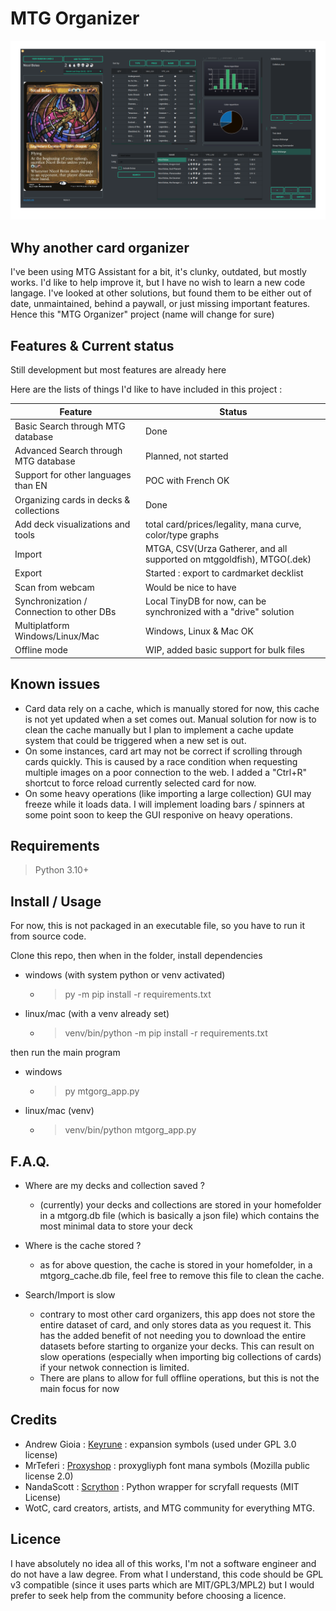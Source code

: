 # MTG Organizer

![](/resources/readme/Screenshot_20230622_174225.png)

## Why another card organizer

I've been using MTG Assistant for a bit, it's clunky, outdated, but mostly works. I'd like to help improve it, but I have no wish to learn a new code langage.
I've looked at other solutions, but found them to be either out of date, unmaintained, behind a paywall, or just missing important features.
Hence this "MTG Organizer" project (name will change for sure)

## Features & Current status

Still development but most features are already here

Here are the lists of things I'd like to have included in this project : 

| Feature | Status |
| --- | --- |
| Basic Search through MTG database | Done |
| Advanced Search through MTG database | Planned, not started |
| Support for other languages than EN | POC with French OK|
|Organizing cards in decks & collections| Done |
|Add deck visualizations and tools| total card/prices/legality, mana curve, color/type graphs|
|Import| MTGA, CSV(Urza Gatherer, and all supported on mtggoldfish), MTGO(.dek) |
|Export| Started : export to cardmarket decklist|
|Scan from webcam| Would be nice to have|
|Synchronization / Connection to other DBs|Local TinyDB for now, can be synchronized with a "drive" solution|
|Multiplatform Windows/Linux/Mac| Windows, Linux & Mac OK |
|Offline mode| WIP, added basic support for bulk files|

## Known issues

- Card data rely on a cache, which is manually stored for now, this cache is not yet updated when a set comes out. Manual solution for now is to clean the cache manually but I plan to implement a cache update system that could be triggered when a new set is out.
- On some instances, card art may not be correct if scrolling through cards quickly. This is caused by a race condition when requesting multiple images on a poor connection to the web. I added a "Ctrl+R" shortcut to force reload currently selected card for now.
- On some heavy operations (like importing a large collection) GUI may freeze while it loads data. I will implement loading bars / spinners at some point soon to keep the GUI responive on heavy operations.

## Requirements

> Python 3.10+

## Install / Usage

For now, this is not packaged in an executable file, so you have to run it from source code.

Clone this repo, then when in the folder, install dependencies

- windows (with system python or venv activated)
    - > py -m pip install -r requirements.txt
- linux/mac (with a venv already set)
    - >venv/bin/python -m pip install -r requirements.txt

then run the main program

- windows
    - > py mtgorg_app.py
- linux/mac (venv)
    - >venv/bin/python mtgorg_app.py

## F.A.Q.

- Where are my decks and collection saved ?
    - (currently) your decks and collections are stored in your homefolder in a mtgorg.db file (which is basically a json file) which contains the most minimal data to store your deck

- Where is the cache stored ?
    - as for above question, the cache is stored in your homefolder, in a mtgorg_cache.db file, feel free to remove this file to clean the cache.

- Search/Import is slow
    - contrary to most other card organizers, this app does not store the entire dataset of card, and only stores data as you request it. This has the added benefit of not needing you to download the entire datasets before starting to organize your decks.
    This can result on slow operations (especially when importing big collections of cards) if your netwok connection is limited.
    - There are plans to allow for full offline operations, but this is not the main focus for now

## Credits

- Andrew Gioia : [Keyrune](https://github.com/andrewgioia/keyrune) : expansion symbols (used under GPL 3.0 license)
- MrTeferi : [Proxyshop](https://github.com/MrTeferi/Proxyshop) : proxygliyph font mana symbols (Mozilla public license 2.0)
- NandaScott : [Scrython](https://github.com/NandaScott/Scrython) : Python wrapper for scryfall requests (MIT License)
- WotC, card creators, artists, and MTG community for everything MTG.

## Licence

I have absolutely no idea all of this works, I'm not a software engineer and do not have a law degree. From what I understand, this code should be GPL v3 compatible (since it uses parts which are MIT/GPL3/MPL2) but I would prefer to seek help from the community before choosing a licence.